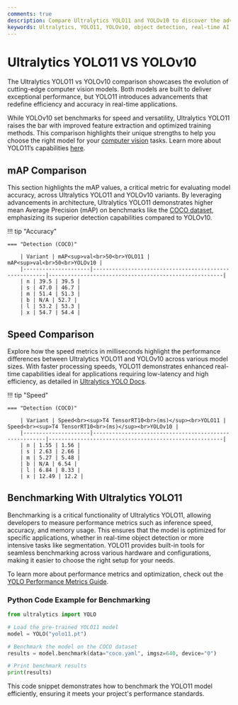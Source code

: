 ```yaml
---
comments: true
description: Compare Ultralytics YOLO11 and YOLOv10 to discover the advancements in real-time AI, object detection, and computer vision. Learn how YOLO11's improved accuracy, speed, and efficiency redefine edge AI applications.
keywords: Ultralytics, YOLO11, YOLOv10, object detection, real-time AI, edge AI, computer vision, model comparison, AI advancements
---
```


# Ultralytics YOLO11 VS YOLOv10

The Ultralytics YOLO11 vs YOLOv10 comparison showcases the evolution of cutting-edge computer vision models. Both models are built to deliver exceptional performance, but YOLO11 introduces advancements that redefine efficiency and accuracy in real-time applications.

While YOLOv10 set benchmarks for speed and versatility, Ultralytics YOLO11 raises the bar with improved feature extraction and optimized training methods. This comparison highlights their unique strengths to help you choose the right model for your [computer vision](https://www.ultralytics.com/glossary/computer-vision-cv) tasks. Learn more about YOLO11’s capabilities [here](https://docs.ultralytics.com/models/yolo11/).

## mAP Comparison

This section highlights the mAP values, a critical metric for evaluating model accuracy, across Ultralytics YOLO11 and YOLOv10 variants. By leveraging advancements in architecture, Ultralytics YOLO11 demonstrates higher mean Average Precision (mAP) on benchmarks like the [COCO dataset](https://docs.ultralytics.com/datasets/detect/coco/), emphasizing its superior detection capabilities compared to YOLOv10.

!!! tip "Accuracy"

    === "Detection (COCO)"

    	| Variant | mAP<sup>val<br>50<br>YOLO11 | mAP<sup>val<br>50<br>YOLOv10 |
    	|---------------------|-------------------------------------------------------|-------------------------------------------------------|
    	| n | 39.5 | 39.5 |
    	| s | 47.0 | 46.7 |
    	| m | 51.4 | 51.3 |
    	| b | N/A | 52.7 |
    	| l | 53.2 | 53.3 |
    	| x | 54.7 | 54.4 |

## Speed Comparison

Explore how the speed metrics in milliseconds highlight the performance differences between Ultralytics YOLO11 and YOLOv10 across various model sizes. With faster processing speeds, YOLO11 demonstrates enhanced real-time capabilities ideal for applications requiring low-latency and high efficiency, as detailed in [Ultralytics YOLO Docs](https://docs.ultralytics.com/models/yolo11/).

!!! tip "Speed"

    === "Detection (COCO)"

    	| Variant | Speed<br><sup>T4 TensorRT10<br>(ms)</sup><br>YOLO11 | Speed<br><sup>T4 TensorRT10<br>(ms)</sup><br>YOLOv10 |
    	|---------------------|-------------------------------------------------------|-------------------------------------------------------|
    	| n | 1.55 | 1.56 |
    	| s | 2.63 | 2.66 |
    	| m | 5.27 | 5.48 |
    	| b | N/A | 6.54 |
    	| l | 6.84 | 8.33 |
    	| x | 12.49 | 12.2 |

## Benchmarking With Ultralytics YOLO11

Benchmarking is a critical functionality of Ultralytics YOLO11, allowing developers to measure performance metrics such as inference speed, accuracy, and memory usage. This ensures that the model is optimized for specific applications, whether in real-time object detection or more intensive tasks like segmentation. YOLO11 provides built-in tools for seamless benchmarking across various hardware and configurations, making it easier to choose the right setup for your needs.

To learn more about performance metrics and optimization, check out the [YOLO Performance Metrics Guide](https://docs.ultralytics.com/guides/).

### Python Code Example for Benchmarking

```python
from ultralytics import YOLO

# Load the pre-trained YOLO11 model
model = YOLO("yolo11.pt")

# Benchmark the model on the COCO dataset
results = model.benchmark(data="coco.yaml", imgsz=640, device="0")

# Print benchmark results
print(results)
```

This code snippet demonstrates how to benchmark the YOLO11 model efficiently, ensuring it meets your project's performance standards.
